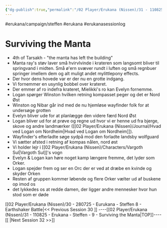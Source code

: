 ```yaml
---
{"dg-publish":true,"permalink":"/02 Player/Erukana (Nissen)/31 - 110825 - Erukana - Steffen - 9 - Surviving the Manta/"}
---
```


#erukana/campaign/steffen  #erukana #erukanasessionlog 


# Surviving the Manta

- 4th of Tarsakh - "the manta has left the building"
- Manta ray's støv laver små hvirvlvinde i krateren som langsomt bliver til springvand i midten. Små ø'ern svæver rundt i luften og små regnbuer springer imellem dem og alt muligt andet mylittlepony effects.
- Der hvor dens hovede var er der nu en grotte indgang.
- Vi fornemmer en usynlig bobbel over krateret. 
- Der emmer af ro indefra krateret, Mielikki's ro kan Evelyn fornemme. 
- Logan spørger Winston hvilken retning kompasset peger og det er Nord Øst
- Winston og Nibar går ind med de nu hjemløse wayfinder folk for at undersøge grotten
- Evelyn bliver ude for at planlægge den videre færd Nord Øst 
- Logan bliver ud for at prøve og regne ud hvor vi er henne ud fra bjerge, skove og andre landmærker ([[02 Player/Erukana (Nissen)/Journal/Hvad ved Logan om Nordheim\|Hvad ved Logan om Nordheim]]). 
- Wayfinder's efterladte søge sydpå mod den forladte landsby wolfguard 
- Vi sætter afsted i retning af kompas nålen, nord øst
- Vi holder lejr i [[02 Player/Erukana (Nissen)/Characters/Vargoth Sul\|Vargoth Sul]]'s vogn 
- Evelyn & Logan kan høre noget kamp længere fremme, det lyder som Orker. 
- Logan spejder frem og ser en Orc der er ved at dræbe en kvinde og skyder Orken
- Resten af gruppen kommer løbende og flere Orker vælter ud af buskene op imod os
- det lykkedes os at redde damen, der ligger andre mennesker hvor hun stod som er døde










[[02 Player/Erukana (Nissen)/30 - 280725 - Eurukana - Steffen 8 - Earthshaker Battle\|<< Previous Session 30 ]] ----[[02 Player/Erukana (Nissen)/31 - 110825 - Erukana - Steffen - 9 - Surviving the Manta\|TOP]]----  [[ \|Next Session 32  >>]]